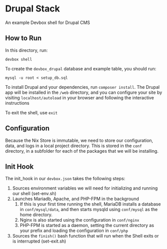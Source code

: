 # Drupal Stack

An example Devbox shell for Drupal CMS

## How to Run

In this directory, run: 

`devbox shell`

To create the `devbox_drupal` database and example table, you should run: 

`mysql -u root < setup_db.sql`

To install Drupal and your dependencies, run `composer install`. The Drupal app will be installed in the `/web` directory, and you can configure your site by visiting `localhost/autoload` in your browser and following the interactive instructions

To exit the shell, use `exit`

## Configuration

Because the Nix Store is immutable, we need to store our configuration, data, and logs in a local project directory. This is stored in the `conf` directory, in a subfolder for each of the packages that we will be installing.

## Init Hook

The init_hook in our `devbox.json` takes the following steps: 

1. Sources environment variables we will need for initializing and running our shell (set-env.sh)
2. Launches Mariadb, Apache, and PHP-FPM in the background
   1. If this is your first time running the shell, MariaDB installs a database in `conf/mysql/data`, and then starts mysqld using  `conf/mysql` as the home directory.
   2. Nginx is also started using the configuration in `conf/nginx`
   3. PHP-FPM is started as a daemon, setting the current directory as your prefix and loading the configuration in `conf/php` 
3. Sources the `finish()` bash function that will run when the Shell exits or is interrupted (set-exit.sh)
